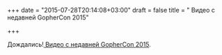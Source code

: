 +++
date = "2015-07-28T20:14:08+03:00"
draft = false
title = " Видео с недавней GopherCon 2015"

+++

<p>Дождались!<a href="https://www.youtube.com/playlist?list=PL2ntRZ1ySWBf-_z-gHCOR2N156Nw930Hm"> Видео с недавней GopherCon 2015</a>.</p>

